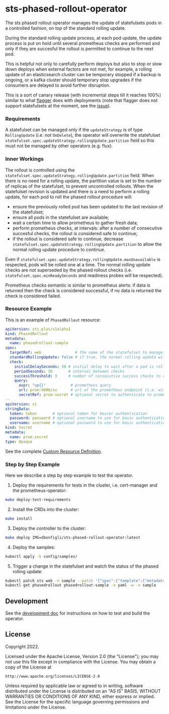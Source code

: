 # sts-phased-rollout-operator
The sts phased rollout operator manages the update of statefulsets pods in a controlled fashion, on top of the standard rolling update.

During the standard rolling update process, at each pod update, the update process is put on hold until several prometheus checks are performed and only if they are succesful the rollout is permitted to continue to the next pod.

This is helpful not only to carefully perform deploys but also to stop or slow down deploys when external factors are not met, for example, a rolling update of an elasticsearch cluster can be temporary stopped if a backup is ongoing, or a kafka cluster should temporary stop upgrades if the consumers are delayed to avoid further disruption.

This is a sort of canary release (with incremental steps till it reaches 100%) similar to what [flagger](https://flagger.app/) does with deployments (note that flagger does not support statefulsets at the moment, see the [issue](https://github.com/fluxcd/flagger/issues/410)).

### Requirements

A statefulset can be managed only if the `updateStrategy` is of type `RollingUpdate` (i.e. _not_ `OnDelete`), the operator will overwrite the statefulset `statefulset.spec.updateStrategy.rollingUpdate.partition` field so this must not be managed by other operators (e.g. flux). 

### Inner Workings

The rollout is controlled using the `statefulset.spec.updateStrategy.rollingUpdate.partition` field. When there is no need for a rolling update, the partition value is set to the number of replicas of the statefulset, to prevent uncontrolled rollouts. When the statefulset revision is updated and there is a need to perform a rolling update, for each pod to roll the phased rollout procedure will:
* ensure the previously rolled pod has been updated to the last revision of the statefulset;
* ensure all pods in the statefulset are available;
* wait a certain time to allow prometheus to gather fresh data;
* perform prometheus checks, at intervals: after a number of consecutive succesful checks, the rollout is considered safe to continue;
* if the rollout is considered safe to continue, decrease `statefulset.spec.updateStrategy.rollingUpdate.partition` to allow the normal rolling update procedure to continue.

Even if `statefulset.spec.updateStrategy.rollingUpdate.maxUnavailable` is respected, pods will be rolled one at a time. The normal rolling update checks are not superseded by the phased rollout checks (i.e. `statefulset.spec.minReadySeconds` and readiness probes will be respected).

Prometheus checks semantic is similar to prometheus alerts: if data is returned then the check is considered successful, if no data is returned the check is considered failed.

### Resource Example

This is an example of `PhasedRollout` resource:

```yaml
apiVersion: sts.plus/v1alpha1
kind: PhasedRollout
metadata:
  name: phasedrollout-sample
spec:
  targetRef: web               # the name of the statefulset to manage
  standardRollingUpdate: false # if true, the normal rolling update will be resumed
  check:
    initialDelaySeconds: 30 # initial delay to wait after a pod is rolled, to permit prometheus to get fresh data
    periodSeconds: 30       # interval between checks
    successThreshold: 3     # number of consecutive success checks to consider the rollout step good
    query:
      expr: "up{}"           # prometheus query 
      url: prom:9000/xx      # url of the prometheus endpoint (i.e. without the `/api/v1/query` path)
      secretRef: prom-secret # optional secret to authenticate to prometheus
--
apiVersion: v1
stringData:
  token: token       # optional token for bearer authentication
  password: password # optional username to use for basic authentication
  username: username # optional password to use for basic authentication
kind: Secret
metadata:
  name: prom-secret
type: Opaque

```

See the complete [Custom Resource Definition](./config/crd/bases/sts.plus_phasedrollouts.yaml).

### Step by Step Example

Here we describe a step by step example to test the operator.

1. Deploy the requirements for tests in the cluster, i.e. cert-manager and the prometheus-operator:
```sh
make deploy-test-requirements
```

2. Install the CRDs into the cluster:
```sh
make install
```

3. Deploy the controller to the cluster:
```sh
make deploy IMG=dbonfigli/sts-phased-rollout-operator:latest
```

4. Deploy the samples:
```sh
kubectl apply -k config/samples/
```

5. Trigger a change in the statefulset and watch the status of the phased rolling update:
```sh
kubectl patch sts web -n sample --patch '{"spec":{"template":{"metadata":{"labels":{"trigger-rollout":"'$(date +%s)'"}}}}}'
kubectl get phasedrollout phasedrollout-sample -o yaml -w -n sample
```

## Development

See the [development doc](./development.md) for instructions on how to test and build the operator.

## License

Copyright 2022.

Licensed under the Apache License, Version 2.0 (the "License");
you may not use this file except in compliance with the License.
You may obtain a copy of the License at

    http://www.apache.org/licenses/LICENSE-2.0

Unless required by applicable law or agreed to in writing, software
distributed under the License is distributed on an "AS IS" BASIS,
WITHOUT WARRANTIES OR CONDITIONS OF ANY KIND, either express or implied.
See the License for the specific language governing permissions and
limitations under the License.
